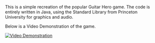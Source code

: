 This is a simple recreation of the popular Guitar Hero game. The code is entirely written in Java, using the Standard Library from Princeton University for graphics and audio.

Below is a Video Demonstration of the game.

[![Video Demonstration](https://img.youtube.com/vi/WWzUKfgd2AU/0.jpg)](https://www.youtube.com/watch?v=WWzUKfgd2AU "Open in YouTube")
